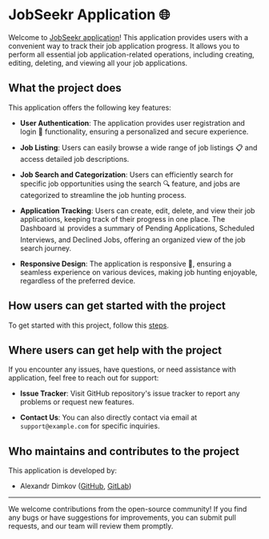 # JobSeekr Application 🌐

Welcome to [JobSeekr application](https://diegokitty-jobseekr.netlify.app/)! This application provides users with a convenient way to track their job application progress. It allows you to perform all essential job application-related operations, including creating, editing, deleting, and viewing all your job applications. 


## What the project does

This application offers the following key features:

- **User Authentication**: The application provides user registration and login 🔐 functionality, ensuring a personalized and secure experience.

- **Job Listing**: Users can easily browse a wide range of job listings 📋 and access detailed job descriptions.

- **Job Search and Categorization**: Users can efficiently search for specific job opportunities using the search 🔍 feature, and jobs are categorized to streamline the job hunting process.

- **Application Tracking**: Users can create, edit, delete, and view their job applications, keeping track of their progress in one place. The Dashboard 📊 provides a summary of Pending Applications, Scheduled Interviews, and Declined Jobs, offering an organized view of the job search journey.

- **Responsive Design**: The application is responsive 📲, ensuring a seamless experience on various devices, making job hunting enjoyable, regardless of the preferred device.

## How users can get started with the project

To get started with this project, follow this [steps](https://github.com/DiegoKitty/JobSeekr/tree/develop#readme).

## Where users can get help with the project

If you encounter any issues, have questions, or need assistance with application, feel free to reach out for support:

- **Issue Tracker**: Visit GitHub repository's issue tracker to report any problems or request new features.

- **Contact Us**: You can also directly contact via email at `support@example.com` for specific inquiries.

## Who maintains and contributes to the project

This application is developed by:

- Alexandr Dimkov ([GitHub](https://github.com/DiegoKitty), [GitLab](https://gitlab.com/DiegoKitty))

---

We welcome contributions from the open-source community! If you find any bugs or have suggestions for improvements, you can submit pull requests, and our team will review them promptly.
